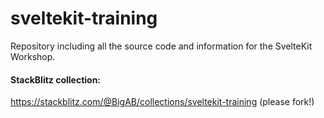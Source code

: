 # sveltekit-training

Repository including all the source code and information for the SvelteKit Workshop.

#### StackBlitz collection:

https://stackblitz.com/@BigAB/collections/sveltekit-training (please fork!)
